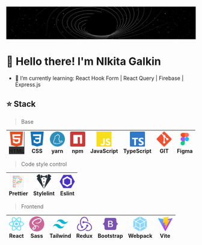 
![Gif](https://github.com/Afpia/Afpia/blob/main/space.gif)

# 👋 Hello there! I'm NIkita Galkin
- 🌱 I’m currently learning: React Hook Form | React Query | Firebase | Express.js

## ⭐ Stack 
> Base

| <div style="background: #333"><img src="./html5-color.svg" width="40px" height="40px"><br><span>HTML</span></div> | <img src="./css3-color.svg" width="40px" height="40px"><br><span>CSS</span> | <img src="./yarn-color.svg" width="40px" height="40px"><br><span>yarn</span> | <img src="./npm-color.svg" width="40px" height="40px"><br><span>npm</span> | <img src="./javascript-color.svg" width="40px" height="40px"><br><span>JavaScript</span> | <img src="./typescript-color.svg" width="40px" height="40px"><br><span>TypeScript</span> | <img src="./git-color.svg" width="40px" height="40px"><br><span>GIT</span> | <img src="./figma.svg" width="40px" height="40px"><br><span>Figma</span> |
| --- | --- | --- | --- | --- | --- | --- | --- |

> Сode style control

| <img src="./prettier-color.svg" width="40px" height="40px"><br><span>Prettier</span> | <img src="./stylelint-color.svg" width="40px" height="40px"><br><span>Stylelint</span> | <img src="./eslint-color.svg" width="40px" height="40px"><br><span>Eslint</span> |
| --- | --- | --- |

> Frontend

| <img src="./react-color.svg" width="40px" height="40px"><br><span>React</span> | <img src="./sass-color.svg" width="40px" height="40px"><br><span>Sass</span> | <img src="./tailwindcss-color.svg" width="40px" height="40px"><br><span>Tailwind</span> | <img src="./redux-color.svg" width="40px" height="40px"><br><span>Redux</span> | <img src="./bootstrap-color.svg" width="40px" height="40px"><br><span>Bootstrap</span> | <img src="./webpack-color.svg" width="40px" height="40px"><br><span>Webpack</span> | <img src="./vite-color.svg" width="40px" height="40px"><br><span>Vite</span> |
| --- | --- | --- | --- | --- | --- | --- |
